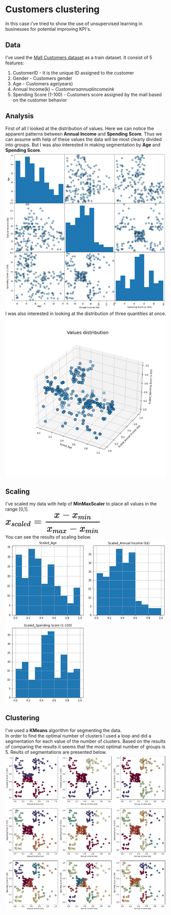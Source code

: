 # Customers clustering
In this case i've tried to show the use of unsupervised learning in businesses for potential improving KPI's.
## Data
I've used the [Mall Customers dataset](https://github.com/Egor-Cherevan/Customers_clustering/blob/main/mall_customers.csv) as a train dataset. It consist of 5 features:
1.  CustomerID - It is the unique ID assigned to the customer
2.  Gender - Customers gender
3.  Age - Customers age(years)
4.  Annual Income(k$) - Customers annual income in k$
5.  Spending Score (1-100) - Customers score assigned by the mall based on the customer behavior
## Analysis
First of all I looked at the distribution of values. Here we can notice the apparent patterns between **Annual Income** and **Spending Score**. Thus we can assume with help of these values the data will be most clearly divided into groups. But I was also interested in making segmentation by **Age** and **Spending Score**.\
![](Pictures/Matrix.png)\
I was also interested in looking at the distribution of three quantities at once.
![](Pictures/Values_distribution.png)
## Scaling
I've scaled my data with help of **MinMaxScaler** to place all values in the range [0,1].\
<img src="Pictures/minmaxscaler.png" width="300">\
You can see the results of scaling below.\
<img src="Pictures/Scaled_age.png" width="250">
<img src="Pictures/Scaled_income.png" width="250">
<img src="Pictures/Scaled_score.png" width="250">
## Clustering
I've used a **KMeans** algorithm for segmenting the data.\
In order to find the optimal number of clusters I used a loop and did a segmentation for each value of the number of clusters. Based on the results of comparing the results it seems that the most optimal number of groups is 5. Reults of segmentations are presented below. \
<img src="Pictures/Different_n.png" width="1000">
